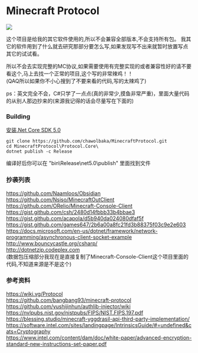 # Minecraft Protocol
![](https://github.com/chawolbaka/MinecraftProtocol/workflows/build/badge.svg)  

这个项目是给我的其它软件使用的,所以不会兼容全部版本,不会支持所有包。
我其它的软件用到了什么就去研究那部分要怎么写,如果发现写不出来就暂时放置写点其它的试试看。  
  
所以不会去实现完整的MC协议,如果需要使用有完整实现的或者兼容性好的请不要看这个,马上去找一个正常的项目,这个写的非常辣鸡！！  
(QAQ所以如果你不小心搜到了不要来看的代码,写的太辣鸡了)  
  
ps：英文完全不会，C#只学了一点点(真的非常少,摸鱼非常严重)，里面大量代码的从别人那边抄来的(来源我记得的话会尽量写在下面的)

### Building
[安装.Net Core SDK 5.0](https://dotnet.microsoft.com/download/dotnet-core/5.0 "安装.Net Core SDK 5.0")

    git clone https://github.com/chawolbaka/MinecraftProtocol.git
    cd MinecraftProtocol\Protocol.Core\
    dotnet publish -c Release
编译好后你可以在 "bin\Release\net5.0\publish" 里面找到文件

### 抄袭列表
https://github.com/Naamloos/Obsidian  
https://github.com/Nsiso/MinecraftOutClient  
https://github.com/ORelio/Minecraft-Console-Client  
https://gist.github.com/csh/2480d14fbbb33b4bbae3  
https://gist.github.com/acapola/d5b940da024080dfaf5f    
https://gist.github.com/games647/2b6a00a8fc21fd3b88375f03c9e2e603  
https://docs.microsoft.com/en-us/dotnet/framework/network-programming/asynchronous-client-socket-example  
http://www.bouncycastle.org/csharp/  
http://dotnetzip.codeplex.com  
(数据包压缩部分我现在是直接复制了Minecraft-Console-Client这个项目里面的代码,不知道来源是不是这个)  
### 参考资料
https://wiki.vg/Protocol  
https://github.com/bangbang93/minecraft-protocol  
https://github.com/yushijinhun/authlib-injector/wiki
https://nvlpubs.nist.gov/nistpubs/FIPS/NIST.FIPS.197.pdf    
https://blessing.studio/minecraft-yggdrasil-api-third-party-implementation/  
https://software.intel.com/sites/landingpage/IntrinsicsGuide/#=undefined&cats=Cryptography  
https://www.intel.com/content/dam/doc/white-paper/advanced-encryption-standard-new-instructions-set-paper.pdf  

